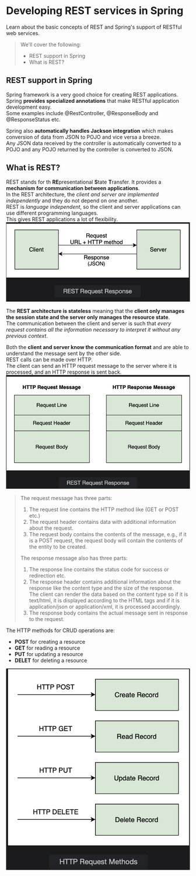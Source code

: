 # Developing REST services in Spring

Learn about the basic concepts of REST and Spring's support of RESTful web services.

> We'll cover the following:
>
> - REST support in Spring
> - What is REST?

## REST support in Spring

Spring framework is a very good choice for creating REST applications.  
 Spring **provides specialized annotations** that make RESTful application development easy.  
 Some examples include @RestController, @ResponseBody and @ResponseStatus etc.

Spring also **automatically handles Jackson integration** which makes conversion of data from JSON to POJO and vice versa a breeze.  
 Any JSON data received by the controller is automatically converted to a POJO and any POJO returned by the controller is converted to JSON.

## What is REST?

REST stands for th **RE**presentational **S**tate **T**ransfer. It provides a **mechanism for communication between applications**.  
 In the REST architecture, the _client and server are implemented independently_ and they do not depend on one another.  
 REST is _language independent_, so the client and server applications can use different programming languages.  
 This gives REST applications a lot of flexibility.  
 ![REST Request Response](./images/1-1-REST-request-response.png)

The **REST architecture is stateless** meaning that the **client only manages the session state and the server only manages the resource state**.  
 The communication between the client and server is such that _every request contains all the information necessary to interpret it without any previous context_.

Both the **client and server know the communication format** and are able to understand the message sent by the other side.  
 REST calls can be made over HTTP.  
 The client can send an HTTP request message to the server where it is processed, and an HTTP response is sent back.  
 ![REST Request Response](./images/1-2-REST-Request-Response.png)

> The request message has three parts:
>
> 1. The request line contains the HTTP method like (GET or POST etc.)
> 2. The request header contains data with additional information about the request.
> 3. The request body contains the contents of the message, e.g., if it is a POST request, the request body will contain the contents of the entity to be created.
>
> The response message also has three parts:
>
> 1. The response line contains the status code for success or redirection etc.
> 2. The response header contains additional information about the response like the content type and the size of the response.  
>    The client can render the data based on the content type so if it is text/html, it is displayed according to the HTML tags and if it is application/json or application/xml, it is processed accordingly.
> 3. The response body contains the actual message sent in response to the request.

The HTTP methods for CRUD operations are:

- **POST** for creating a resource
- **GET** for reading a resource
- **PUT** for updating a resource
- **DELET** for deleting a resource

![HTTP Request Methods](./images/1-3-HTTP-Request-Methods.png)
